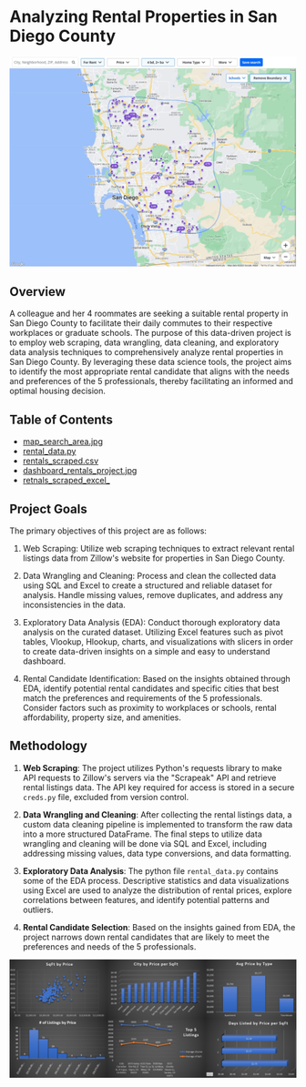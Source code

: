 # Analyzing Rental Properties in San Diego County
![Search Area Map](map_search_area.jpg)

## Overview

A colleague and her 4 roommates are seeking a suitable rental property in San Diego County to facilitate their daily commutes to their respective workplaces or graduate schools. The purpose of this data-driven project is to employ web scraping, data wrangling, data cleaning, and exploratory data analysis techniques to comprehensively analyze rental properties in San Diego County. By leveraging these data science tools, the project aims to identify the most appropriate rental candidate that aligns with the needs and preferences of the 5 professionals, thereby facilitating an informed and optimal housing decision. 

## Table of Contents
- [map_search_area.jpg](#map_search_area)
- [rental_data.py](#rental_data_webscraper)
- [rentals_scraped.csv](#rentals_scraped_uncleaned)
- [dashboard_rentals_project.jpg](#rental_properties_dashboard)
- [retnals_scraped_excel_](#excel_workbook_data)

## Project Goals

The primary objectives of this project are as follows:

1. Web Scraping: Utilize web scraping techniques to extract relevant rental listings data from Zillow's website for properties in San Diego County.

2. Data Wrangling and Cleaning: Process and clean the collected data using SQL and Excel to create a structured and reliable dataset for analysis. Handle missing values, remove duplicates, and address any inconsistencies in the data. 

3. Exploratory Data Analysis (EDA): Conduct thorough exploratory data analysis on the curated dataset. Utilizing Excel features such as pivot tables, Vlookup, Hlookup, charts, and visualizations with slicers in order to create data-driven insights on a simple and easy to understand dashboard.

4. Rental Candidate Identification: Based on the insights obtained through EDA, identify potential rental candidates and specific cities that best match the preferences and requirements of the 5 professionals. Consider factors such as proximity to workplaces or schools, rental affordability, property size, and amenities.

## Methodology

1. **Web Scraping**: The project utilizes Python's requests library to make API requests to Zillow's servers via the "Scrapeak" API and retrieve rental listings data. The API key required for access is stored in a secure `creds.py` file, excluded from version control.

2. **Data Wrangling and Cleaning**: After collecting the rental listings data, a custom data cleaning pipeline is implemented to transform the raw data into a more structured DataFrame. The final steps to utilize data wrangling and cleaning will be done via SQL and Excel, including addressing missing values, data type conversions, and data formatting.

3. **Exploratory Data Analysis**: The python file `rental_data.py` contains some of the EDA process. Descriptive statistics and data visualizations using Excel are used to analyze the distribution of rental prices, explore correlations between features, and identify potential patterns and outliers.

4. **Rental Candidate Selection**: Based on the insights gained from EDA, the project narrows down rental candidates that are likely to meet the preferences and needs of the 5 professionals.

![Dashboard](dashboard_rentals_project.jpg)
